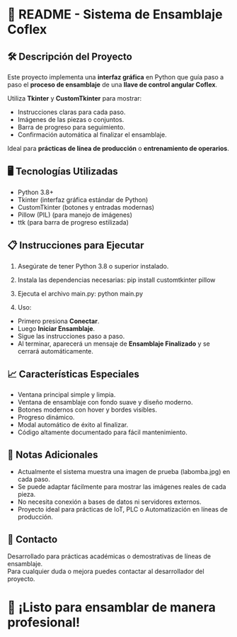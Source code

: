 # 📄 README - Sistema de Ensamblaje Coflex

## 🛠 Descripción del Proyecto

Este proyecto implementa una **interfaz gráfica** en Python que guía paso a paso el **proceso de ensamblaje** de una **llave de control angular Coflex**.

Utiliza **Tkinter** y **CustomTkinter** para mostrar:
- Instrucciones claras para cada paso.
- Imágenes de las piezas o conjuntos.
- Barra de progreso para seguimiento.
- Confirmación automática al finalizar el ensamblaje.

Ideal para **prácticas de línea de producción** o **entrenamiento de operarios**.

## 🖥 Tecnologías Utilizadas

- Python 3.8+
- Tkinter (interfaz gráfica estándar de Python)
- CustomTkinter (botones y entradas modernas)
- Pillow (PIL) (para manejo de imágenes)
- ttk (para barra de progreso estilizada)

## 📋 Instrucciones para Ejecutar

1. Asegúrate de tener Python 3.8 o superior instalado.

2. Instala las dependencias necesarias:
pip install customtkinter pillow


3. Ejecuta el archivo main.py:
python main.py


4. Uso:
- Primero presiona **Conectar**.
- Luego **Iniciar Ensamblaje**.
- Sigue las instrucciones paso a paso.
- Al terminar, aparecerá un mensaje de **Ensamblaje Finalizado** y se cerrará automáticamente.

## 📈 Características Especiales

- Ventana principal simple y limpia.
- Ventana de ensamblaje con fondo suave y diseño moderno.
- Botones modernos con hover y bordes visibles.
- Progreso dinámico.
- Modal automático de éxito al finalizar.
- Código altamente documentado para fácil mantenimiento.

## 🚀 Notas Adicionales

- Actualmente el sistema muestra una imagen de prueba (labomba.jpg) en cada paso.
- Se puede adaptar fácilmente para mostrar las imágenes reales de cada pieza.
- No necesita conexión a bases de datos ni servidores externos.
- Proyecto ideal para prácticas de IoT, PLC o Automatización en líneas de producción.

## 📧 Contacto

Desarrollado para prácticas académicas o demostrativas de líneas de ensamblaje.  
Para cualquier duda o mejora puedes contactar al desarrollador del proyecto.

# 🎯 ¡Listo para ensamblar de manera profesional!

